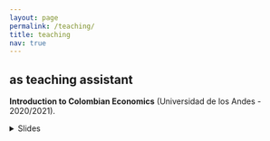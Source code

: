```yaml
---
layout: page
permalink: /teaching/
title: teaching
nav: true
---
```


## as teaching assistant
**Introduction to Colombian Economics** (Universidad de los Andes - 2020/2021).
<details>
  <summary>Slides</summary>

  <br/>
  
  Lecture 1: What do economists know? / Production and income <a href="https://www.dropbox.com/s/9bin7swkk5zq6xk/Clase_1_IEC.pdf?dl=0">[slides]</a>
  <br/>
  Lecture 2: Economic growth and productivity <a href="https://www.dropbox.com/s/x24d8v0wm1jwf4n/Clase_2_IEC.pdf?dl=0">[slides]</a>
  <br/>
  Lecture 3: Money, prices and the nominal exchange rate <a href="https://www.dropbox.com/s/b56cb9s7ohq0xsp/Clase_3_IEC.pdf?dl=0">[slides]</a>
  <br/>
  Lecture 4: The external sector <a href="https://www.dropbox.com/s/90jeva4qmnlrof1/Clase_4_IEC.pdf?dl=0">[slides]</a>
  <br/>
  Lecture 5: Trade policy and dutch disease <a href="https://www.dropbox.com/s/ci0nytwhak01bxi/Clase_5_IEC.pdf?dl=0">[slides]</a>
  <br/>
  Lecture 6: State capacity, institutions and conflict <a href="https://www.dropbox.com/s/qk8evdii7l8t411/Clase_6_IEC.pdf?dl=0">[slides]</a>
  <br/>
  Lecture 7: Fiscal policy <a href="https://www.dropbox.com/s/nbom8t3mfwkltpw/Clase_7_IEC.pdf?dl=0">[slides]</a>
  <br/>
  Lecture 8: Labor markets <a href="https://www.dropbox.com/s/s3zo4b8h8wa7sbi/Clase_8_IEC.pdf?dl=0">[slides]</a>
  <br/>
  Lecture 9: Finance <a href="https://www.dropbox.com/s/7i45h8pvi6p4967/Clase_9_IEC.pdf?dl=0">[slides]</a>
  <br/>
  Lecture 10: Human capital <a href="https://www.dropbox.com/s/89rpxsi03e8w9vn/Clase_10_IEC.pdf?dl=0">[slides]</a>
  <br/>
  Lecture 11: Poverty and inequality <a href="https://www.dropbox.com/s/1ti3zctc873q98n/Clase_11_IEC.pdf?dl=0">[slides]</a>
  <br/>
  Lecture 12: Social policy <a href="https://www.dropbox.com/s/n5hw3sdlrz7my1o/Clase_12_IEC.pdf?dl=0">[slides]</a>
  <br/>
  Final thoughts: Some unsolicited advice for young economists <a href="https://www.dropbox.com/s/7exwn21vpuvdp9b/CNS.pdf?dl=0">[slides]</a>

</details>
